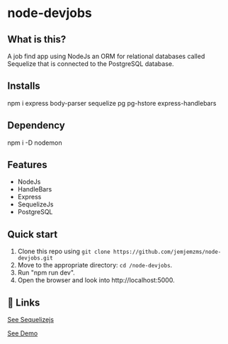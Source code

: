# node-devjobs

## What is this?

A job find app using NodeJs an ORM for relational databases called Sequelize that is connected to the PostgreSQL database.

## Installs

npm i express body-parser sequelize pg pg-hstore express-handlebars

## Dependency

npm i -D nodemon

## Features

  * NodeJs
  * HandleBars
  * Express
  * SequelizeJs
  * PostgreSQL
  
## Quick start

1. Clone this repo using `git clone https://github.com/jemjemzms/node-devjobs.git`
2. Move to the appropriate directory: `cd /node-devjobs`.<br />
6. Run "npm run dev".<br />
7. Open the browser and look into http://localhost:5000.

## 💫 Links

[See Sequelizejs](http://docs.sequelizejs.com/)

[See Demo](https://devjobsapp.herokuapp.com)